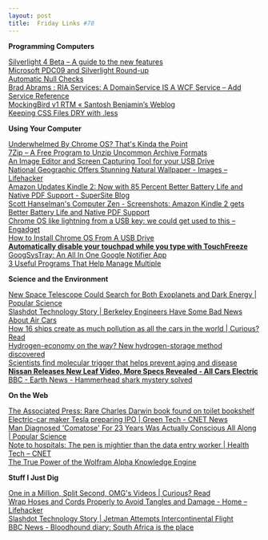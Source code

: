 ```yaml
---
layout: post
title:  Friday Links #78
---
```

**Programming Computers**

[Silverlight 4 Beta – A guide to the new features ](http://timheuer.com/blog/archive/2009/11/18/whats-new-in-silverlight-4-complete-guide-new-features.aspx?utm_source=feedburner&utm_medium=feed&utm_campaign=Feed%3A+SilverlightFeeds+%28Silverlight+Feeds%29&utm_content=Google+Reader)   
[Microsoft PDC09 and Silverlight Round-up ](http://timheuer.com/blog/archive/2009/11/22/pdc-silverlight-resources-link-dump-learn-silverlight.aspx?utm_source=feedburner&utm_medium=feed&utm_campaign=Feed%3A+timheuer+%28Method+%7E+of+%7E+failed+by+Tim+Heuer%29&utm_content=Google+Reader)   
[Automatic Null Checks](http://geekswithblogs.net/akraus1/archive/2009/11/22/136473.aspx)   
[Brad Abrams : RIA Services: A DomainService IS A WCF Service – Add Service Reference](http://blogs.msdn.com/brada/archive/2009/11/22/ria-services-a-domainservice-is-a-wcf-service-add-service-reference.aspx)   
[MockingBird v1 RTM « Santosh Benjamin’s Weblog ](http://santoshbenjamin.wordpress.com/2009/11/21/mockingbird-v1-rtm/)   
[Keeping CSS Files DRY with .less ](http://odetocode.com/Blogs/scott/archive/2009/11/22/keeping-css-files-dry-with-less.aspx)

**Using Your Computer**

[Underwhelmed By Chrome OS? That's Kinda the Point ](http://www.pcworld.com/businesscenter/article/182820/underwhelmed_by_chrome_os_thats_kinda_the_point.html)   
[7Zip – A Free Program to Unzip Uncommon Archive Formats](http://www.makeuseof.com/tag/7zip-a-free-program-to-unzip-and-compress-uncommon-compression-formats/?utm_source=feedburner&utm_medium=feed&utm_campaign=Feed%3A+Makeuseof+%28MakeUseOf.com%29&utm_content=Google+Reader)   
[An Image Editor and Screen Capturing Tool for your USB Drive](http://www.labnol.org/software/image-editor-with-screen-capture/11268/)   
[National Geographic Offers Stunning Natural Wallpaper - Images – Lifehacker ](http://lifehacker.com/5411733/national-geographic-offers-stunning-natural-wallpaper?utm_source=feedburner&utm_medium=feed&utm_campaign=Feed%3A+lifehacker%2Ffull+%28Lifehacker%29&utm_content=Google+Reader)   
[Amazon Updates Kindle 2: Now with 85 Percent Better Battery Life and Native PDF Support - SuperSite Blog](http://community.winsupersite.com/blogs/paul/archive/2009/11/24/amazon-updates-kindle-2-now-with-85-percent-better-battery-life-and-native-pdf-support.aspx)   
[Scott Hanselman's Computer Zen - Screenshots: Amazon Kindle 2 gets Better Battery Life and Native PDF Support](http://www.hanselman.com/blog/ScreenshotsAmazonKindle2GetsBetterBatteryLifeAndNativePDFSupport.aspx?utm_source=feedburner&utm_medium=feed&utm_campaign=Feed%3A+ScottHanselman+%28Scott+Hanselman+-+ComputerZen.com%29&utm_content=Google+Reader)   
[Chrome OS like lightning from a USB key: we could get used to this – Engadget](http://www.engadget.com/2009/11/24/chrome-os-like-lightning-from-a-usb-key-we-could-get-used-to-th/)   
[How to Install Chrome OS From A USB Drive ](http://www.computerworld.com/s/article/9141467/How_to_Install_Chrome_OS_From_A_USB_Drive?source=rss_news)   
[**Automatically disable your touchpad while you type with TouchFreeze**](http://www.downloadsquad.com/2009/11/25/automatically-disable-your-touchpad-while-you-type-with-touchfre/)   
[GoogSysTray: An All In One Google Notifier App ](http://www.makeuseof.com/tag/googsystray-an-all-in-one-google-notifier-app/?utm_source=feedburner&utm_medium=feed&utm_campaign=Feed%3A+Makeuseof+%28MakeUseOf.com%29&utm_content=Google+Reader)   
[3 Useful Programs That Help Manage Multiple ](http://www.makeuseof.com/tag/3-useful-programs-that-help-manage-multiple-monitors/)

**Science and the Environment**

[New Space Telescope Could Search for Both Exoplanets and Dark Energy | Popular Science](http://www.popsci.com/technology/article/2009-11/new-space-telescope-could-search-both-exoplanets-and-dark-energy)   
[Slashdot Technology Story | Berkeley Engineers Have Some Bad News About Air Cars](http://tech.slashdot.org/story/09/11/21/1856207/Berkeley-Engineers-Have-Some-Bad-News-About-Air-Cars?from=rss&utm_source=feedburner&utm_medium=feed&utm_campaign=Feed%3A+slashdot%2FeqWf+%28Slashdot%3A+Slashdot%29&utm_content=Google+Reader)   
[How 16 ships create as much pollution as all the cars in the world | Curious? Read](http://www.curiousread.com/2009/11/how-16-ships-create-as-much-pollution.html?utm_source=feedburner&utm_medium=feed&utm_campaign=Feed%3A+CuriousRead+%28Curious+Read%29&utm_content=Google+Reader)   
[Hydrogen-economy on the way? New hydrogen-storage method discovered](http://www.sciencedaily.com/releases/2009/11/091122161751.htm?utm_source=feedburner&utm_medium=feed&utm_campaign=Feed%3A+sciencedaily+%28ScienceDaily%3A+Latest+Science+News%29&utm_content=Google+Reader)   
[Scientists find molecular trigger that helps prevent aging and disease](http://www.sciencedaily.com/releases/2009/11/091118143217.htm?utm_source=feedburner&utm_medium=feed&utm_campaign=Feed%3A+sciencedaily+%28ScienceDaily%3A+Latest+Science+News%29&utm_content=Google+Reader)   
[**Nissan Releases New Leaf Video, More Specs Revealed - All Cars Electric**](http://www.allcarselectric.com/blog/1038984_nissan-releases-new-leaf-video-more-specs-revealed)   
[BBC - Earth News - Hammerhead shark mystery solved](http://news.bbc.co.uk/earth/hi/earth_news/newsid_8376000/8376740.stm)

**On the Web**

[The Associated Press: Rare Charles Darwin book found on toilet bookshelf](http://www.google.com/hostednews/ap/article/ALeqM5jhUUF0KXQY4SIiIia-nEnq9IOmHAD9C4LIIO3)   
[Electric-car maker Tesla preparing IPO | Green Tech - CNET News ](http://news.cnet.com/8301-11128_3-10402752-54.html?tag=newsEditorsPicksArea.0)   
[Man Diagnosed 'Comatose' For 23 Years Was Actually Conscious All Along | Popular Science](http://www.popsci.com/science/article/2009-11/man-comatose-23-years-was-actually-conscious-all-along)   
[Note to hospitals: The pen is mightier than the data entry worker | Health Tech – CNET ](http://news.cnet.com/8301-27083_3-10405280-247.html?tag=mncol;title)   
[The True Power of the Wolfram Alpha Knowledge Engine](http://www.makeuseof.com/tag/the-true-power-of-the-wolfram-alpha-knowledge-engine/?utm_source=feedburner&utm_medium=feed&utm_campaign=Feed%3A+Makeuseof+%28MakeUseOf.com%29&utm_content=Google+Reader)

**Stuff I Just Dig**

[One in a Million, Split Second, OMG's Videos | Curious? Read](http://www.curiousread.com/2009/11/one-in-million-split-second-omgs-videos.html?utm_source=feedburner&utm_medium=feed&utm_campaign=Feed%3A+CuriousRead+%28Curious+Read%29&utm_content=Google+Reader)   
[Wrap Hoses and Cords Properly to Avoid Tangles and Damage - Home – Lifehacker ](http://lifehacker.com/5410832/wrap-hoses-and-cords-properly-to-avoid-tangles-and-damage?utm_source=feedburner&utm_medium=feed&utm_campaign=Feed%3A+lifehacker%2Ffull+%28Lifehacker%29&utm_content=Google+Reader)   
[Slashdot Technology Story | Jetman Attempts Intercontinental Flight](http://tech.slashdot.org/story/09/11/25/1441209/Jetman-Attempts-Intercontinental-Flight?from=rss&utm_source=feedburner&utm_medium=feed&utm_campaign=Feed%3A+slashdot%2FeqWf+%28Slashdot%3A+Slashdot%29&utm_content=Google+Reader)   
[BBC News - Bloodhound diary: South Africa is the place ](http://news.bbc.co.uk/2/hi/science/nature/8381488.stm)
